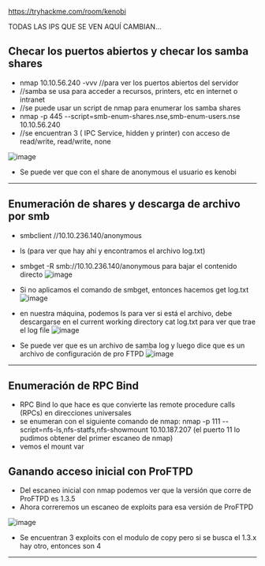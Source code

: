 https://tryhackme.com/room/kenobi

TODAS LAS IPS QUE SE VEN AQUÍ CAMBIAN...

## Checar los puertos abiertos y checar los samba shares

- nmap 10.10.56.240 -vvv   //para ver los puertos abiertos del servidor
- //samba se usa para acceder a recursos, printers, etc en internet o intranet
- //se puede usar un script de nmap para enumerar los samba shares
- nmap -p 445 --script=smb-enum-shares.nse,smb-enum-users.nse 10.10.56.240
- //se encuentran 3 ( IPC Service, hidden y printer) con acceso de read/write, read/write, none

![image](https://user-images.githubusercontent.com/44788583/149610228-bdc21841-c9af-4b5c-9aa3-729ca0b6c9f3.png)

- Se puede ver que con el share de anonymous el usuario es kenobi

----

## Enumeración de shares y descarga de archivo por smb

- smbclient //10.10.236.140/anonymous
- ls (para ver que hay ahí y encontramos el archivo log.txt)
- smbget -R smb://10.10.236.140/anonymous para bajar el contenido directo
![image](https://user-images.githubusercontent.com/44788583/149610329-98ccf2c5-20c9-49c7-b0d7-2c165d01b6c3.png)
- Si no aplicamos el comando de smbget, entonces hacemos get log.txt
![image](https://user-images.githubusercontent.com/44788583/149610357-e2f22eb5-c2ba-4a24-91bc-ed0fd4bffd89.png)

- en nuestra máquina, podemos ls para ver si está el archivo, debe descargarse en el current working directory cat log.txt para ver que trae el log file
![image](https://user-images.githubusercontent.com/44788583/148824837-9c9a2abc-9706-41e5-aa1f-d50df520dafb.png)

- Se puede ver que es un archivo de samba log y luego dice que es un archivo de configuración de pro FTPD
![image](https://user-images.githubusercontent.com/44788583/149611227-4ce8a3fd-00d5-4b00-97b7-20f880e2f1f7.png)

----

## Enumeración de RPC Bind

- RPC Bind lo que hace es que convierte las remote procedure calls (RPCs) en direcciones universales
- se enumeran con el siguiente comando de nmap: nmap -p 111 --script=nfs-ls,nfs-statfs,nfs-showmount 10.10.187.207 (el puerto 11 lo pudimos obtener del primer escaneo de nmap)
- vemos el mount var

## Ganando acceso inicial con ProFTPD

- Del escaneo inicial con nmap podemos ver que la versión que corre de ProFTPD es 1.3.5
- Ahora correremos un escaneo de exploits para esa versión de ProFTPD

![image](https://user-images.githubusercontent.com/44788583/149611745-3d8e585d-b2d3-4b25-8368-438ed04a7ce0.png)

- Se encuentran 3 exploits con el modulo de copy pero si se busca el 1.3.x hay otro, entonces son 4




----



